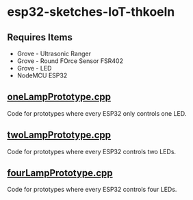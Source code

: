 # esp32-sketches-IoT-thkoeln
## Requires Items
* Grove - Ultrasonic Ranger
* Grove - Round FOrce Sensor FSR402
* Grove - LED
* NodeMCU ESP32 
## [oneLampPrototype.cpp](https://github.com/floseph/esp32-sketches-IoT-thkoeln/blob/main/src/oneLampPrototype.cpp)
Code for prototypes where every ESP32 only controls one LED.
## [twoLampPrototype.cpp](https://github.com/floseph/esp32-sketches-IoT-thkoeln/blob/main/src/twoLampPrototype.cpp)
Code for prototypes where every ESP32 controls two LEDs.
## [fourLampPrototype.cpp](https://github.com/floseph/esp32-sketches-IoT-thkoeln/blob/main/src/fourLampPrototype.cpp)
Code for prototypes where every ESP32 controls four LEDs.